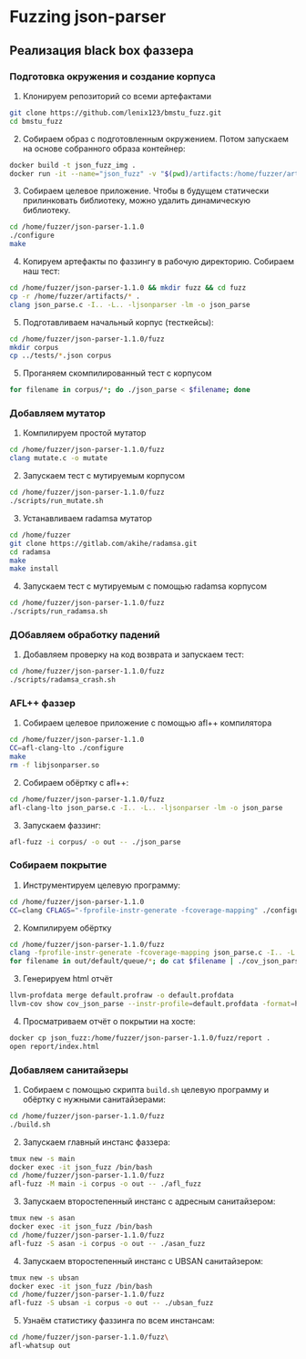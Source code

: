 # Fuzzing json-parser

## Реализация black box фаззера

### Подготовка окружения и создание корпуса
1. Клонируем репозиторий со всеми артефактами
``` bash
git clone https://github.com/lenix123/bmstu_fuzz.git
cd bmstu_fuzz
```

2. Собираем образ с подготовленным окружением. Потом запускаем на основе собранного образа контейнер:
``` bash
docker build -t json_fuzz_img .
docker run -it --name="json_fuzz" -v "$(pwd)/artifacts:/home/fuzzer/artifacts" json_fuzz_img
```

3. Собираем целевое приложение. Чтобы в будущем статически прилинковать библиотеку, можно удалить динамическую библиотеку.
``` bash
cd /home/fuzzer/json-parser-1.1.0
./configure
make
```

4. Копируем артефакты по фаззингу в рабочую директорию. Собираем наш тест:
``` bash
cd /home/fuzzer/json-parser-1.1.0 && mkdir fuzz && cd fuzz
cp -r /home/fuzzer/artifacts/* .
clang json_parse.c -I.. -L.. -ljsonparser -lm -o json_parse
```

5. Подготавливаем начальный корпус (тесткейсы):
``` bash
cd /home/fuzzer/json-parser-1.1.0/fuzz
mkdir corpus
cp ../tests/*.json corpus
```

5. Проганяем скомпилированный тест с корпусом
``` bash
for filename in corpus/*; do ./json_parse < $filename; done
```

### Добавляем мутатор

1. Компилируем простой мутатор
``` bash
cd /home/fuzzer/json-parser-1.1.0/fuzz
clang mutate.c -o mutate
```

2. Запускаем тест с мутируемым корпусом
``` bash
cd /home/fuzzer/json-parser-1.1.0/fuzz
./scripts/run_mutate.sh
```

3. Устанавливаем radamsa мутатор
``` bash
cd /home/fuzzer
git clone https://gitlab.com/akihe/radamsa.git
cd radamsa
make
make install
```

4. Запускаем тест с мутируемым с помощью radamsa корпусом
``` bash
cd /home/fuzzer/json-parser-1.1.0/fuzz
./scripts/run_radamsa.sh
```

### ДОбавляем обработку падений

1. Добавляем проверку на код возврата и запускаем тест:
``` bash
cd /home/fuzzer/json-parser-1.1.0/fuzz
./scripts/radamsa_crash.sh
```

### AFL++ фаззер
1. Собираем целевое приложение с помощью afl++ компилятора
``` bash
cd /home/fuzzer/json-parser-1.1.0
CC=afl-clang-lto ./configure
make
rm -f libjsonparser.so
```

2. Собираем обёртку с afl++:
``` bash
cd /home/fuzzer/json-parser-1.1.0/fuzz
afl-clang-lto json_parse.c -I.. -L.. -ljsonparser -lm -o json_parse
```

3. Запускаем фаззинг:
``` bash
afl-fuzz -i corpus/ -o out -- ./json_parse
```

### Собираем покрытие
1. Инструментируем целевую программу:
``` bash
cd /home/fuzzer/json-parser-1.1.0
CC=clang CFLAGS="-fprofile-instr-generate -fcoverage-mapping" ./configure
```

2. Компилируем обёртку
``` bash
cd /home/fuzzer/json-parser-1.1.0/fuzz
clang -fprofile-instr-generate -fcoverage-mapping json_parse.c -I.. -L.. -ljsonparser -lm -o cov_json_parse
for filename in out/default/queue/*; do cat $filename | ./cov_json_parse; done
```

3. Генерируем html отчёт
``` bash
llvm-profdata merge default.profraw -o default.profdata
llvm-cov show cov_json_parse --instr-profile=default.profdata -format=html -output-dir=report
```

4. Просматриваем отчёт о покрытии на хосте:
``` bash
docker cp json_fuzz:/home/fuzzer/json-parser-1.1.0/fuzz/report .
open report/index.html
```

### Добавляем санитайзеры
1. Собираем с помощью скрипта `build.sh` целевую программу и обёртку с нужными санитайзерами:
``` bash
cd /home/fuzzer/json-parser-1.1.0/fuzz
./build.sh
```

2. Запускаем главный инстанс фаззера:
``` bash
tmux new -s main
docker exec -it json_fuzz /bin/bash
cd /home/fuzzer/json-parser-1.1.0/fuzz
afl-fuzz -M main -i corpus -o out -- ./afl_fuzz
```

3. Запускаем второстепенный инстанс с адресным санитайзером:
``` bash
tmux new -s asan
docker exec -it json_fuzz /bin/bash
cd /home/fuzzer/json-parser-1.1.0/fuzz
afl-fuzz -S asan -i corpus -o out -- ./asan_fuzz
```

4. Запускаем второстепенный инстанс с UBSAN санитайзером:
``` bash
tmux new -s ubsan
docker exec -it json_fuzz /bin/bash
cd /home/fuzzer/json-parser-1.1.0/fuzz
afl-fuzz -S ubsan -i corpus -o out -- ./ubsan_fuzz
```

5. Узнаём статистику фаззинга по всем инстансам:
``` bash
cd /home/fuzzer/json-parser-1.1.0/fuzz\
afl-whatsup out
```
